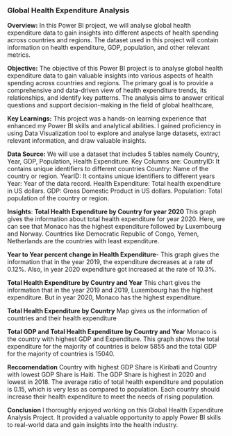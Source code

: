 ### Global Health Expenditure Analysis

**Overview:** In this Power BI project, we will analyse global health expenditure data to gain insights into different aspects of health spending across countries and regions. The dataset used in this project will contain information on health expenditure, GDP, population, and other relevant metrics.

**Objective:** The objective of this Power BI project is to analyse global health expenditure data to gain valuable insights into various aspects of health spending across countries and regions. The primary goal is to provide a comprehensive and data-driven view of health expenditure trends, its relationships, and identify key patterns. The analysis aims to answer critical questions and support decision-making in the field of global healthcare,

**Key Learnings:** This project was a hands-on learning experience that enhanced my Power BI skills and analytical abilities. I gained proficiency in using Data Visualization tool to explore and analyse large datasets, extract relevant information, and draw valuable insights.

**Data Source:** We will use a dataset that includes 5 tables namely Country, Year, GDP, Population, Health Expenditure. Key Columns are: CountryID: It contains unique identifiers to different countries Country: Name of the country or region. YearID: It contains unique identifiers to different years Year: Year of the data record. Health Expenditure: Total health expenditure in US dollars. GDP: Gross Domestic Product in US dollars. Population: Total population of the country or region.

**Insights**: **Total Health Expenditure by Country for year 2020** This graph gives the information about total health expenditure for year 2020. Here, we can see that Monaco has the highest expenditure followed by Luxembourg and Norway. Countries like Democratic Republic of Congo, Yemen, Netherlands are the countries with least expenditure.

**Year to Year percent change in Health Expenditure**-  This graph gives the information that in the year 2019, the expenditure decreases at a rate of 0.12%. Also, in year 2020 expenditure got increased at the rate of 10.3%.

**Total Health Expenditure by Country and Year** This chart gives the information that in the year 2019 and 2019, Luxembourg has the highest expenditure. But in year 2020, Monaco has the highest expenditure.

**Total Health Expenditure by Country** Map gives us the information of countries and their health expenditure

**Total GDP and Total Health Expenditure by Country and Yea**r Monaco is the country with highest GDP and Expenditure. This graph shows the total expenditure for the majority of countries is below 5855 and the total GDP for the majority of countries is 15040.

**Reccomendation** Country with highest GDP Share is Kiribati and Country with lowest GDP Share is Haiti. The GDP Share is highest in 2020 and lowest in 2018. The average ratio of total health expenditure and population is 0.15, which is very less as compared to population. Each country should increase their health expenditure to meet the needs of rising population.

**Conclusion** I thoroughly enjoyed working on this Global Health Expenditure Analysis Project. It provided a valuable opportunity to apply Power BI skills to real-world data and gain insights into the health industry.
